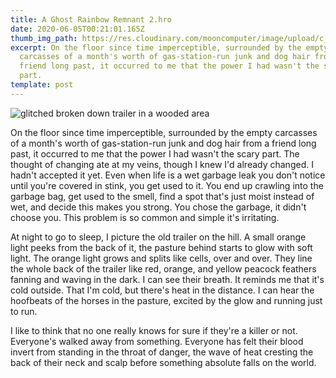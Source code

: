 ```yaml
---
title: A Ghost Rainbow Remnant 2.hro
date: 2020-06-05T00:21:01.165Z
thumb_img_path: https://res.cloudinary.com/mooncomputer/image/upload/c_scale,e_sharpen:100,h_300,q_auto:best/v1591319825/Moon%20Computer%20Blog/HRO/ghost-rainbow-remnant-2--markus-spiske-VhKiNeFLWcg-unsplash--glitched.jpg
excerpt: On the floor since time imperceptible, surrounded by the empty
  carcasses of a month's worth of gas-station-run junk and dog hair from a
  friend long past, it occurred to me that the power I had wasn't the scary
  part.
template: post
---
```

![glitched broken down trailer in a wooded area](https://res.cloudinary.com/mooncomputer/image/upload/c_scale,e_sharpen:100,h_800,q_auto:best/v1591319825/Moon%20Computer%20Blog/HRO/ghost-rainbow-remnant-2--markus-spiske-VhKiNeFLWcg-unsplash--glitched.jpg "A Ghost Rainbow Remnant 2")

On the floor since time imperceptible, surrounded by the empty carcasses of a month's worth of gas-station-run junk and dog hair from a friend long past, it occurred to me that the power I had wasn't the scary part. The thought of changing ate at my veins, though I knew I'd already changed. I hadn't accepted it yet. Even when life is a wet garbage leak you don't notice until you're covered in stink, you get used to it. You end up crawling into the garbage bag, get used to the smell, find a spot that's just moist instead of wet, and decide this makes you strong. You chose the garbage, it didn't choose you. This problem is so common and simple it's irritating. 

At night to go to sleep, I picture the old trailer on the hill. A small orange light peeks from the back of it, the pasture behind starts to glow with soft light. The orange light grows and splits like cells, over and over. They line the whole back of the trailer like red, orange, and yellow peacock feathers fanning and waving in the dark. I can see their breath. It reminds me that it's cold outside. That I'm cold, but there's heat in the distance. I can hear the hoofbeats of the horses in the pasture, excited by the glow and running just to run.

I like to think that no one really knows for sure if they're a killer or not. Everyone's walked away from something. Everyone has felt their blood invert from standing in the throat of danger, the wave of heat cresting the back of their neck and scalp before something absolute falls on the world.
